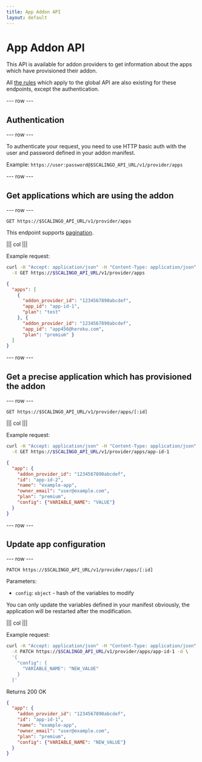 ```yaml
---
title: App Addon API
layout: default
---
```


# App Addon API

This API is available for addon providers to get information about the apps
which have provisioned their addon.

All [the rules](/) which apply to the global API are also existing for these
endpoints, except the authentication.

--- row ---

## Authentication

--- row ---

To authenticate your request, you need to use HTTP basic auth with the user
and password defined in your addon manifest.

Example: `https://user:password@$SCALINGO_API_URL/v1/provider/apps`

--- row ---

## Get applications which are using the addon

--- row ---

`GET https://$SCALINGO_API_URL/v1/provider/apps`

This endpoint supports [pagination](/#pagination).

||| col |||

Example request:

```sh
curl -H "Accept: application/json" -H "Content-Type: application/json" -u $USER:$PASSWORD \
  -X GET https://$SCALINGO_API_URL/v1/provider/apps
```

```json
{
  "apps": [
    {
      "addon_provider_id": "1234567890abcdef",
      "app_id": "app-id-1",
      "plan": "test"
    }, {
      "addon_provider_id": "1234567890abcdef",
      "app_id": "app456@heroku.com",
      "plan": "premium" }
  ]
}
```

--- row ---

## Get a precise application which has provisioned the addon

--- row ---

`GET https://$SCALINGO_API_URL/v1/provider/apps/[:id]`

||| col |||

Example request:

```sh
curl -H "Accept: application/json" -H "Content-Type: application/json" -u $USER:$PASSWORD \
  -X GET https://$SCALINGO_API_URL/v1/provider/apps/app-id-1
```

```json
{
  "app": {
    "addon_provider_id": "1234567890abcdef",
    "id": "app-id-2",
    "name": "example-app",
    "owner_email": "user@example.com",
    "plan": "premium",
    "config": {"VARIABLE_NAME": "VALUE"}
  }
}
```

--- row ---

## Update app configuration

--- row ---

`PATCH https://$SCALINGO_API_URL/v1/provider/apps/[:id]`

Parameters:

* `config`: `object` - hash of the variables to modify

You can only update the variables defined in your manifest obviously,
the application will be restarted after the modification.

||| col |||

Example request:

```sh
curl -H "Accept: application/json" -H "Content-Type: application/json" -u $USER:$PASSWORD \
  -X PATCH https://$SCALINGO_API_URL/v1/provider/apps/app-id-1 -d \
  '{
    "config": {
      "VARIABLE_NAME": "NEW_VALUE"
    }
  }'
```

Returns 200 OK

```json
{
  "app": {
    "addon_provider_id": "1234567890abcdef",
    "id": "app-id-1",
    "name": "example-app",
    "owner_email": "user@example.com",
    "plan": "premium",
    "config": {"VARIABLE_NAME": "NEW_VALUE"}
  }
}
```
